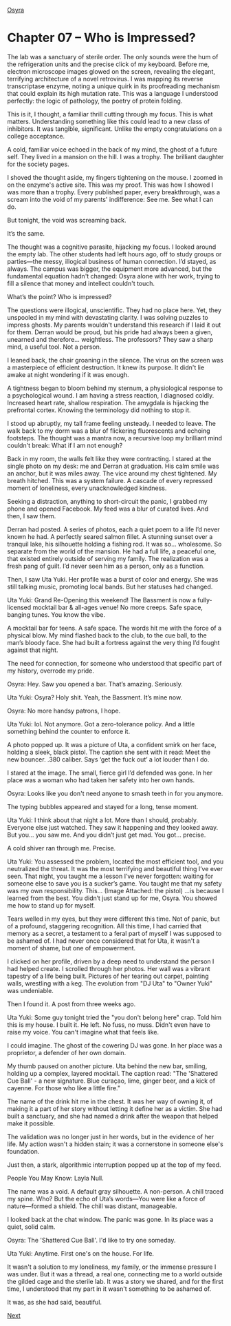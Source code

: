 [Osyra](Osyra.md)

# Chapter 07 – Who is Impressed?
The lab was a sanctuary of sterile order. The only sounds were the hum of the refrigeration units and the precise click of my keyboard. Before me, electron microscope images glowed on the screen, revealing the elegant, terrifying architecture of a novel retrovirus. I was mapping its reverse transcriptase enzyme, noting a unique quirk in its proofreading mechanism that could explain its high mutation rate. This was a language I understood perfectly: the logic of pathology, the poetry of protein folding.

This is it, I thought, a familiar thrill cutting through my focus. This is what matters. Understanding something like this could lead to a new class of inhibitors. It was tangible, significant. Unlike the empty congratulations on a college acceptance.

A cold, familiar voice echoed in the back of my mind, the ghost of a future self. They lived in a mansion on the hill. I was a trophy. The brilliant daughter for the society pages.

I shoved the thought aside, my fingers tightening on the mouse. I zoomed in on the enzyme's active site. This was my proof. This was how I showed I was more than a trophy. Every published paper, every breakthrough, was a scream into the void of my parents' indifference: See me. See what I can do.

But tonight, the void was screaming back.

It’s the same.

The thought was a cognitive parasite, hijacking my focus. I looked around the empty lab. The other students had left hours ago, off to study groups or parties—the messy, illogical business of human connection. I’d stayed, as always. The campus was bigger, the equipment more advanced, but the fundamental equation hadn't changed: Osyra alone with her work, trying to fill a silence that money and intellect couldn't touch.

What’s the point? Who is impressed?

The questions were illogical, unscientific. They had no place here. Yet, they unspooled in my mind with devastating clarity. I was solving puzzles to impress ghosts. My parents wouldn't understand this research if I laid it out for them. Derran would be proud, but his pride had always been a given, unearned and therefore… weightless. The professors? They saw a sharp mind, a useful tool. Not a person.

I leaned back, the chair groaning in the silence. The virus on the screen was a masterpiece of efficient destruction. It knew its purpose. It didn't lie awake at night wondering if it was enough.

A tightness began to bloom behind my sternum, a physiological response to a psychological wound. I am having a stress reaction, I diagnosed coldly. Increased heart rate, shallow respiration. The amygdala is hijacking the prefrontal cortex. Knowing the terminology did nothing to stop it.

I stood up abruptly, my tall frame feeling unsteady. I needed to leave. The walk back to my dorm was a blur of flickering fluorescents and echoing footsteps. The thought was a mantra now, a recursive loop my brilliant mind couldn't break: What if I am not enough?

Back in my room, the walls felt like they were contracting. I stared at the single photo on my desk: me and Derran at graduation. His calm smile was an anchor, but it was miles away. The vice around my chest tightened. My breath hitched. This was a system failure. A cascade of every repressed moment of loneliness, every unacknowledged kindness.

Seeking a distraction, anything to short-circuit the panic, I grabbed my phone and opened Facebook. My feed was a blur of curated lives. And then, I saw them.

Derran had posted. A series of photos, each a quiet poem to a life I’d never known he had. A perfectly seared salmon fillet. A stunning sunset over a tranquil lake, his silhouette holding a fishing rod. It was so… wholesome. So separate from the world of the mansion. He had a full life, a peaceful one, that existed entirely outside of serving my family. The realization was a fresh pang of guilt. I’d never seen him as a person, only as a function.

Then, I saw Uta Yuki. Her profile was a burst of color and energy. She was still talking music, promoting local bands. But her statuses had changed.

Uta Yuki: Grand Re-Opening this weekend! The Bassment is now a fully-licensed mocktail bar & all-ages venue! No more creeps. Safe space, banging tunes. You know the vibe.

A mocktail bar for teens. A safe space. The words hit me with the force of a physical blow. My mind flashed back to the club, to the cue ball, to the man’s bloody face. She had built a fortress against the very thing I’d fought against that night.

The need for connection, for someone who understood that specific part of my history, overrode my pride.

Osyra: Hey. Saw you opened a bar. That’s amazing. Seriously.

Uta Yuki: Osyra? Holy shit. Yeah, the Bassment. It’s mine now.

Osyra: No more handsy patrons, I hope.

Uta Yuki: lol. Not anymore. Got a zero-tolerance policy. And a little something behind the counter to enforce it.

A photo popped up. It was a picture of Uta, a confident smirk on her face, holding a sleek, black pistol. The caption she sent with it read: Meet the new bouncer. .380 caliber. Says ‘get the fuck out’ a lot louder than I do.

I stared at the image. The small, fierce girl I’d defended was gone. In her place was a woman who had taken her safety into her own hands.

Osyra: Looks like you don't need anyone to smash teeth in for you anymore.

The typing bubbles appeared and stayed for a long, tense moment.

Uta Yuki: I think about that night a lot. More than I should, probably. Everyone else just watched. They saw it happening and they looked away. But you… you saw me. And you didn’t just get mad. You got… precise.

A cold shiver ran through me. Precise.

Uta Yuki: You assessed the problem, located the most efficient tool, and you neutralized the threat. It was the most terrifying and beautiful thing I’ve ever seen. That night, you taught me a lesson I’ve never forgotten: waiting for someone else to save you is a sucker’s game. You taught me that my safety was my own responsibility. This… (Image Attached: the pistol) …is because I learned from the best. You didn’t just stand up for me, Osyra. You showed me how to stand up for myself.

Tears welled in my eyes, but they were different this time. Not of panic, but of a profound, staggering recognition. All this time, I had carried that memory as a secret, a testament to a feral part of myself I was supposed to be ashamed of. I had never once considered that for Uta, it wasn't a moment of shame, but one of empowerment.

I clicked on her profile, driven by a deep need to understand the person I had helped create. I scrolled through her photos. Her wall was a vibrant tapestry of a life being built. Pictures of her tearing out carpet, painting walls, wrestling with a keg. The evolution from "DJ Uta" to "Owner Yuki" was undeniable.

Then I found it. A post from three weeks ago.

Uta Yuki: Some guy tonight tried the "you don't belong here" crap. Told him this is my house. I built it. He left. No fuss, no muss. Didn't even have to raise my voice. You can't imagine what that feels like.

I could imagine. The ghost of the cowering DJ was gone. In her place was a proprietor, a defender of her own domain.

My thumb paused on another picture. Uta behind the new bar, smiling, holding up a complex, layered mocktail. The caption read: "The 'Shattered Cue Ball' - a new signature. Blue curaçao, lime, ginger beer, and a kick of cayenne. For those who like a little fire."

The name of the drink hit me in the chest. It was her way of owning it, of making it a part of her story without letting it define her as a victim. She had built a sanctuary, and she had named a drink after the weapon that helped make it possible.

The validation was no longer just in her words, but in the evidence of her life. My action wasn't a hidden stain; it was a cornerstone in someone else's foundation.

Just then, a stark, algorithmic interruption popped up at the top of my feed.

People You May Know: Layla Null.

The name was a void. A default gray silhouette. A non-person. A chill traced my spine. Who? But the echo of Uta’s words—You were like a force of nature—formed a shield. The chill was distant, manageable.

I looked back at the chat window. The panic was gone. In its place was a quiet, solid calm.

Osyra: The 'Shattered Cue Ball'. I'd like to try one someday.

Uta Yuki: Anytime. First one's on the house. For life.

It wasn't a solution to my loneliness, my family, or the immense pressure I was under. But it was a thread, a real one, connecting me to a world outside the gilded cage and the sterile lab. It was a story we shared, and for the first time, I understood that my part in it wasn't something to be ashamed of.

It was, as she had said, beautiful.

[Next](108.md)